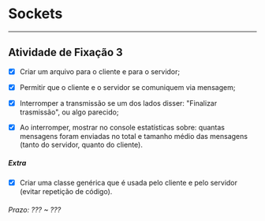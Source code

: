 # Sockets  

---  

## Atividade de Fixação 3  


- [x] Criar um arquivo para o cliente e para o servidor;  

- [x] Permitir que o cliente e o servidor se comuniquem via mensagem;  

- [x] Interromper a transmissão se um dos lados disser: "Finalizar trasmissão", ou algo parecido;  

- [x] Ao interromper, mostrar no console estatísticas sobre: quantas mensagens foram enviadas no total e tamanho médio das mensagens (tanto do servidor, quanto do cliente).  

##### Extra  

- [x] Criar uma classe genérica que é usada pelo cliente e pelo servidor (evitar repetição de código).  

###### Prazo: ??? ~ ???  
